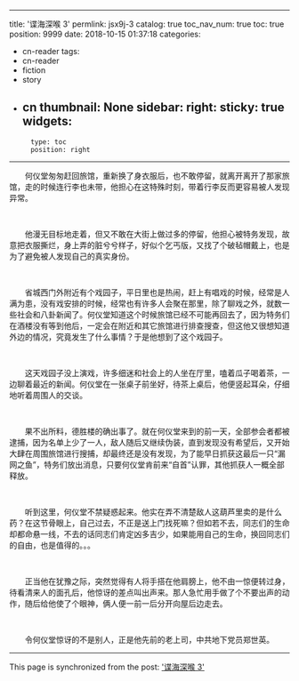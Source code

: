 
---
title: '谍海深喉 3'
permlink: jsx9j-3
catalog: true
toc_nav_num: true
toc: true
position: 9999
date: 2018-10-15 01:37:18
categories:
- cn-reader
tags:
- cn-reader
- fiction
- story
- cn
thumbnail: None
sidebar:
    right:
        sticky: true
widgets:
    -
        type: toc
        position: right
---


<html>
<p>　　何仪堂匆匆赶回旅馆，重新换了身衣服后，也不敢停留，就离开离开了那家旅馆，走的时候连行李也未带，他担心在这特殊时刻，带着行李反而更容易被人发现异常。</p>
<p><br></p>
<p>　　他漫无目标地走着，但又不敢在大街上做过多的停留，他担心被特务发现，故意把衣服撕烂，身上弄的脏兮兮样子，好似个乞丐版，又找了个破毡帽戴上，也是为了避免被人发现自己的真实身份。</p>
<p><br></p>
<p>　　省城西门外附近有个戏园子，平日里也是热闹，赶上有唱戏的时候，经常是人满为患，没有戏安排的时候，经常也有许多人会聚在那里，除了聊戏之外，就数一些社会和八卦新闻了。何仪堂知道这个时候旅馆已经不可能再回去了，因为特务们在酒楼没有等到他后，一定会在附近和其它旅馆进行排查搜查，但这他又很想知道外边的情况，究竟发生了什么事情？于是他想到了这个戏园子。</p>
<p><br></p>
<p>　　这天戏园子没上演戏，许多细迷和社会上的人坐在厅里，嗑着瓜子喝着茶，一边聊着最近的新闻。何仪堂在一张桌子前坐好，待茶上桌后，他便竖起耳朵，仔细地听着周围人的交谈。</p>
<p><br></p>
<p>　　果不出所料，德胜楼的确出事了。就在何仪堂来到的前一天，全部参会者都被逮捕，因为名单上少了一人，敌人随后又继续伪装，直到发现没有希望后，又开始大肆在周围旅馆进行搜捕，却最终还是没有发现，为了能早日抓获这最后一只“漏网之鱼”，特务们放出消息，只要何仪堂肯前来“自首”认罪，其他抓获人一概全部释放。</p>
<p><br></p>
<p>　　听到这里，何仪堂不禁疑惑起来。他实在弄不清楚敌人这葫芦里卖的是什么药？在这节骨眼上，自己过去，不正是送上门找死嘛？但如若不去，同志们的生命却都命悬一线，不去的话同志们肯定凶多吉少，如果能用自己的生命，换回同志们的自由，也是值得的。。。</p>
<p><br></p>
<p>　　正当他在犹豫之际，突然觉得有人将手搭在他肩膀上，他不由一惊便转过身，待看清来人的面孔后，他惊讶的差点叫出声来。那人急忙用手做了个不要出声的动作，随后给他使了个眼神，俩人便一前一后分开向屋后边走去。</p>
<p><br></p>
<p>　　令何仪堂惊讶的不是别人，正是他先前的老上司，中共地下党员郑世英。</p>
</html>

- - -

This page is synchronized from the post: ['谍海深喉 3'](https://steemit.com/@rivalhw/jsx9j-3)
